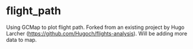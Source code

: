 # flight_path
Using GCMap to plot flight path. Forked from an existing project by Hugo Larcher (https://github.com/Hugoch/flights-analysis).
Will be adding more data to map.
